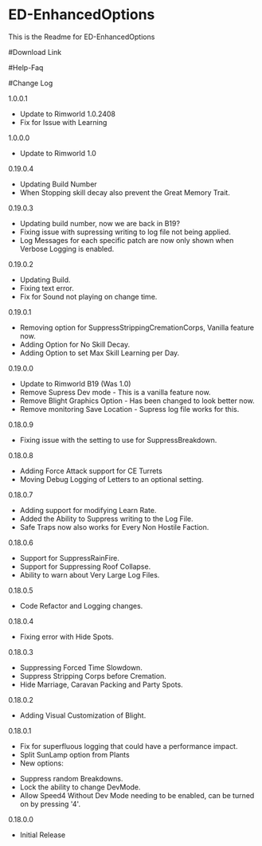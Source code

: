 # ED-EnhancedOptions
This is the Readme for ED-EnhancedOptions

#Download Link

#Help-Faq

#Change Log

1.0.0.1
 * Update to Rimworld 1.0.2408
 * Fix for Issue with Learning

1.0.0.0
 * Update to Rimworld 1.0

0.19.0.4
 * Updating Build Number
 * When Stopping skill decay also prevent the Great Memory Trait.

0.19.0.3
* Updating build number, now we are back in B19?
* Fixing issue with supressing writing to log file not being applied.
* Log Messages for each specific patch are now only shown when Verbose Logging is enabled.

0.19.0.2
* Updating Build.
* Fixing text error.
* Fix for Sound not playing on change time.

0.19.0.1
* Removing option for SuppressStrippingCremationCorps, Vanilla feature now.
* Adding Option for No Skill Decay.
* Adding Option to set Max Skill Learning per Day.

0.19.0.0
* Update to Rimworld B19 (Was 1.0)
* Remove Supress Dev mode - This is a vanilla feature now.
* Remove Blight Graphics Option - Has been changed to look better now.
* Remove monitoring Save Location - Supress log file works for this.

0.18.0.9
* Fixing issue with the setting to use for SuppressBreakdown.

0.18.0.8
* Adding Force Attack support for CE Turrets
* Moving Debug Logging of Letters to an optional setting.

0.18.0.7
* Adding support for modifying Learn Rate.
* Added the Ability to Suppress writing to the Log File.
* Safe Traps now also works for Every Non Hostile Faction.

0.18.0.6
* Support for SuppressRainFire.
* Support for Suppressing Roof Collapse.
* Ability to warn about Very Large Log Files.

0.18.0.5
* Code Refactor and Logging changes.

0.18.0.4
* Fixing error with Hide Spots.

0.18.0.3
* Suppressing Forced Time Slowdown.
* Suppress Stripping Corps before Cremation.
* Hide Marriage, Caravan Packing and Party Spots.

0.18.0.2
* Adding Visual Customization of Blight.

0.18.0.1
* Fix for superfluous logging that could have a performance impact.
* Split SunLamp option from Plants
* New options:
 - Suppress random Breakdowns. 
 - Lock the ability to change DevMode. 
 - Allow Speed4 Without Dev Mode needing to be enabled, can be turned on by pressing '4'. 

0.18.0.0
* Initial Release
